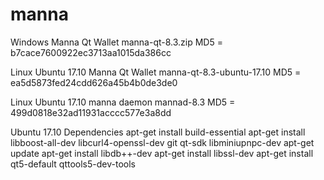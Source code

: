 # manna
Windows Manna Qt Wallet manna-qt-8.3.zip MD5 = b7cace7600922ec3713aa1015da386cc

Linux Ubuntu 17.10 Manna Qt Wallet manna-qt-8.3-ubuntu-17.10 MD5 = ea5d5873fed24cdd626a45b4b0de3de0

Linux Ubuntu 17.10 manna daemon  mannad-8.3  MD5 = 499d0818e32ad11931acccc577e3a8dd  

Ubuntu 17.10 Dependencies 
apt-get install build-essential 
apt-get install libboost-all-dev libcurl4-openssl-dev git qt-sdk libminiupnpc-dev
apt-get update
apt-get install libdb++-dev
apt-get install libssl-dev
apt-get install qt5-default qttools5-dev-tools



